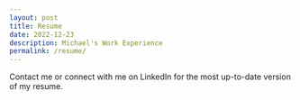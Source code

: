 ```yaml
---
layout: post
title: Resume
date: 2022-12-23
description: Michael's Work Experience
permalink: /resume/
---
```


<!-- <span class="image featured"><img src="images/pic01.jpg" alt="" /></span> -->

Contact me or connect with me on LinkedIn for the most up-to-date version of my resume. 

<!-- <iframe src="https://michaelhoffer.net/assets/documents/Resume%20of%20Michael%20Hoffer%20Spring%202021.pdf" width="100%" height="900"> </iframe>  -->